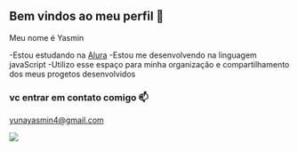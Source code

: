 ## Bem vindos ao meu perfil 💙

Meu nome é Yasmin

-Estou estudando na [Alura](https://www.alura.com.br)
-Estou me desenvolvendo na linguagem javaScript
-Utilizo esse espaço para minha organização e compartilhamento dos meus progetos desenvolvidos

### vc entrar em contato comigo 📫

yunayasmin4@gmail.com



![](https://media1.tenor.com/m/4blWuIh5MIYAAAAC/baby-yoda.gif)
